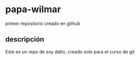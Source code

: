 # papa-wilmar
primer repositorio creado en github
## descripción
Este es un repo de soy dalto, creado solo para el curso de git
